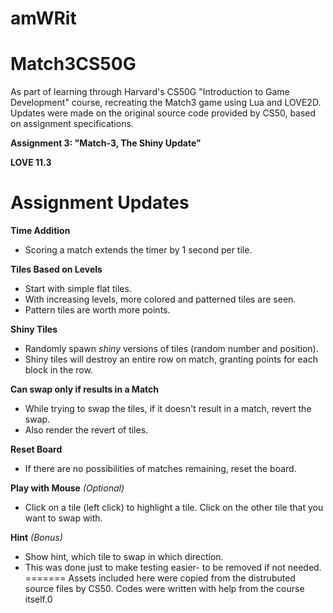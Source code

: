 # amWRit

# Match3CS50G

As part of learning through Harvard's CS50G "Introduction to Game Development" course, recreating the Match3 game using Lua and LOVE2D.
Updates were made on the original source code provided by CS50, based on assignment specifications.

__Assignment 3: "Match-3, The Shiny Update"__

__LOVE 11.3__

# Assignment Updates

__Time Addition__
- Scoring a match extends the timer by 1 second per tile.

__Tiles Based on Levels__
- Start with simple flat tiles.
- With increasing levels, more colored and patterned tiles are seen.
- Pattern tiles are worth more points.

__Shiny Tiles__
- Randomly spawn _shiny_ versions of tiles (random number and position).
- Shiny tiles will destroy an entire row on match, granting points for each block in the row.

__Can swap only if results in a Match__
- While trying to swap the tiles, if it doesn't result in a match, revert the swap. 
- Also render the revert of tiles.

__Reset Board__
- If there are no possibilities of matches remaining, reset the board. 

__Play with Mouse__ _(Optional)_
- Click on a tile (left click) to highlight a tile. Click on the other tile that you want to swap with.

__Hint__ _(Bonus)_
- Show hint, which tile to swap in which direction. 
- This was done just to make testing easier- to be removed if not needed.
=======
Assets included here were copied from the distrubuted source files by CS50. Codes were written with help from the course itself.0
